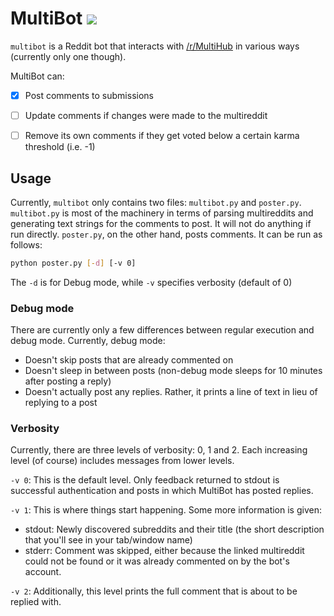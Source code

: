 # MultiBot ![](https://img.shields.io/github/release/marcusmunch/multibot.svg)

`multibot` is a Reddit bot that interacts with [/r/MultiHub](https://reddit.com/r/multihub) in various ways (currently only one though).

MultiBot can:

- [x] Post comments to submissions
- [ ] Update comments if changes were made to the multireddit
- [ ] Remove its own comments if they get voted below a certain karma threshold (i.e. -1)


## Usage
Currently, `multibot` only contains two files: `multibot.py` and `poster.py`. `multibot.py` is most of the machinery in terms of parsing multireddits and generating text strings for the comments to post. It will not do anything if run directly. `poster.py`, on the other hand, posts comments. It can be run as follows:

```bash
python poster.py [-d] [-v 0]
```

The `-d` is for Debug mode, while `-v` specifies verbosity (default of 0)

### Debug mode
There are currently only a few differences between regular execution and debug mode. Currently, debug mode:

- Doesn't skip posts that are already commented on
- Doesn't sleep in between posts (non-debug mode sleeps for 10 minutes after posting a reply)
- Doesn't actually post any replies. Rather, it prints a line of text in lieu of replying to a post

### Verbosity
Currently, there are three levels of verbosity: 0, 1 and 2. Each increasing level (of course) includes messages from lower levels.

`-v 0`: This is the default level. Only feedback returned to stdout is successful authentication and posts in which MultiBot has posted replies.

`-v 1`: This is where things start happening. Some more information is given:

- stdout: Newly discovered subreddits and their title (the short description that you'll see in your tab/window name)
- stderr: Comment was skipped, either because the linked multireddit could not be found or it was already commented on by the bot's account.

`-v 2`: Additionally, this level prints the full comment that is about to be replied with.
